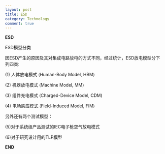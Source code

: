 ```yaml
---
layout: post
title: ESD
category: Technology
comment: true
---
```


**ESD**

ESD模型分类

因ESD产生的原因及其对集成电路放电的方式不同，经过统计，ESD放电模型分下列四类:

(1) 人体放电模式 (Human-Body Model, HBM)

(2) 机器放电模式 (Machine Model, MM)

(3) 组件充电模式 (Charged-Device Model, CDM)

(4) 电场感应模式 (Field-Induced Model, FIM)

另外还有两个测试模型：

(5)对于系统级产品测试的IEC电子枪空气放电模式

(6)对于研究设计用的TLP模型

**END**
